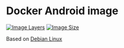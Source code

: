 # Docker Android image

[![Image Layers](https://shields.beevelop.com/docker/image/layers/dpet23/docker-android/debian.svg)][hub]
[![Image Size](https://shields.beevelop.com/docker/image/image-size/dpet23/docker-android/debian.svg)][hub]

Based on [Debian Linux](https://www.debian.org/)

[hub]: https://hub.docker.com/r/dpet23/docker-android
